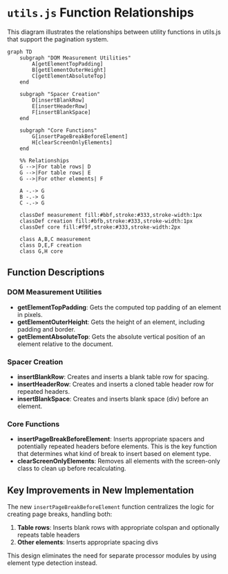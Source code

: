 # `utils.js` Function Relationships

This diagram illustrates the relationships between utility functions in utils.js that support the pagination system.

```mermaid
graph TD
    subgraph "DOM Measurement Utilities"
        A[getElementTopPadding]
        B[getElementOuterHeight]
        C[getElementAbsoluteTop]
    end
    
    subgraph "Spacer Creation"
        D[insertBlankRow]
        E[insertHeaderRow]
        F[insertBlankSpace]
    end
    
    subgraph "Core Functions"
        G[insertPageBreakBeforeElement]
        H[clearScreenOnlyElements]
    end
    
    %% Relationships
    G -->|For table rows| D
    G -->|For table rows| E
    G -->|For other elements| F
    
    A -.-> G
    B -.-> G
    C -.-> G
    
    classDef measurement fill:#bbf,stroke:#333,stroke-width:1px
    classDef creation fill:#bfb,stroke:#333,stroke-width:1px
    classDef core fill:#f9f,stroke:#333,stroke-width:2px
    
    class A,B,C measurement
    class D,E,F creation
    class G,H core
```

## Function Descriptions

### DOM Measurement Utilities

- **getElementTopPadding**: Gets the computed top padding of an element in pixels.
- **getElementOuterHeight**: Gets the height of an element, including padding and border.
- **getElementAbsoluteTop**: Gets the absolute vertical position of an element relative to the document.

### Spacer Creation

- **insertBlankRow**: Creates and inserts a blank table row for spacing.
- **insertHeaderRow**: Creates and inserts a cloned table header row for repeated headers.
- **insertBlankSpace**: Creates and inserts blank space (div) before an element.

### Core Functions

- **insertPageBreakBeforeElement**: Inserts appropriate spacers and potentially repeated headers before elements. This is the key function that determines what kind of break to insert based on element type.
- **clearScreenOnlyElements**: Removes all elements with the screen-only class to clean up before recalculating.

## Key Improvements in New Implementation

The new `insertPageBreakBeforeElement` function centralizes the logic for creating page breaks, handling both:

1. **Table rows**: Inserts blank rows with appropriate colspan and optionally repeats table headers
2. **Other elements**: Inserts appropriate spacing divs

This design eliminates the need for separate processor modules by using element type detection instead.
